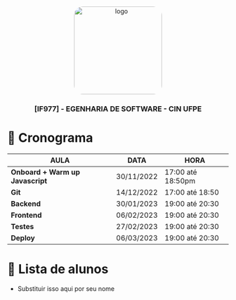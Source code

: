 <div align="center">

  <img src="https://user-images.githubusercontent.com/42525687/203692147-cb274f74-7e73-4869-b460-1dc967fb4786.png" alt="logo" width="200" height="auto" style="border-radius:20px;" />

  <h3>
    [IF977] - EGENHARIA DE SOFTWARE - CIN UFPE
  </h3>

</div>

# :calendar: Cronograma

|       AULA         |DATA                          |HORA                        |
|----------------|-------------------------------|-----------------------------|
|**Onboard + Warm up Javascript**| 30/11/2022 | 17:00 até 18:50pm   |
|**Git** | 14/12/2022|17:00 até 18:50
|**Backend** |30/01/2023 |19:00 até 20:30
|**Frontend** | 06/02/2023|19:00 até 20:30
|**Testes** | 27/02/2023|19:00 até 20:30
| **Deploy**|06/03/2023 |19:00 até 20:30


# :fairy: Lista de alunos
- Substituir isso aqui por seu nome